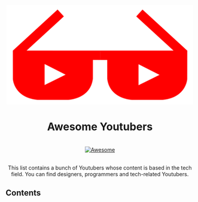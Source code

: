 <div align="center">
	<div>
		<img width="500" src="media/logo.svg" alt="Awesome Youtubers">
	</div>
  	<h1>
    	Awesome Youtubers
  	</h1>
	<br/>
	<a href="https://awesome.re">
		<img src="https://awesome.re/badge-flat2.svg" alt="Awesome">
	</a>
	<br/>
	<br/>
	<p>
		This list contains a bunch of Youtubers whose content is based in the tech field. You can find designers, programmers and tech-related Youtubers.
	</p>
</div>

## Contents
